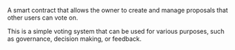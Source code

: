 A smart contract that allows the owner to create and manage proposals that other users can vote on.

This is a simple voting system that can be used for various purposes, such as governance, decision making, or feedback.
